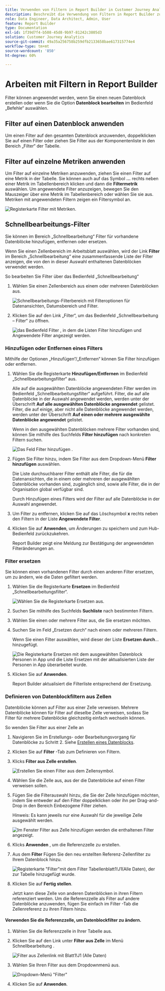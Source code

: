 ```yaml
---
title: Verwenden von Filtern in Report Builder in Customer Journey Analytics
description: Beschreibt die Verwendung von Filtern in Report Builder zum Customer Journey Analytics
role: Data Engineer, Data Architect, Admin, User
feature: Report Builder
type: Documentation
exl-id: 1f39d7f4-b508-45d8-9b97-81242c3805d3
solution: Customer Journey Analytics
source-git-commit: 49a35a256758b259dfb2133658bae617315774e4
workflow-type: tm+mt
source-wordcount: '850'
ht-degree: 60%

---
```


# Arbeiten mit Filtern in Report Builder

Filter können angewendet werden, wenn Sie einen neuen Datenblock erstellen oder wenn Sie die Option **Datenblock bearbeiten** im Bedienfeld „Befehle“ auswählen.

## Filter auf einen Datenblock anwenden

Um einen Filter auf den gesamten Datenblock anzuwenden, doppelklicken Sie auf einen Filter oder ziehen Sie Filter aus der Komponentenliste in den Bereich „Filter“ der Tabelle.

## Filter auf einzelne Metriken anwenden

Um Filter auf einzelne Metriken anzuwenden, ziehen Sie einen Filter auf eine Metrik in der Tabelle. Sie können auch auf das Symbol **...** rechts neben einer Metrik im Tabellenbereich klicken und dann die **Filtermetrik** auswählen. Um angewendete Filter anzuzeigen, bewegen Sie den Mauszeiger über eine Metrik im Tabellenbereich oder wählen Sie sie aus. Metriken mit angewendeten Filtern zeigen ein Filtersymbol an.

![Registerkarte Filter mit Metriken.](./assets/filter_by.png)

## Schnellbearbeitungs-Filter

Sie können im Bereich „Schnellbearbeitung“ Filter für vorhandene Datenblöcke hinzufügen, entfernen oder ersetzen.

Wenn Sie einen Zellenbereich im Arbeitsblatt auswählen, wird der Link **Filter** im Bereich „Schnellbearbeitung“ eine zusammenfassende Liste der Filter anzeigen, die von den in dieser Auswahl enthaltenen Datenblöcken verwendet werden.

So bearbeiten Sie Filter über das Bedienfeld „Schnellbearbeitung“

1. Wählen Sie einen Zellenbereich aus einem oder mehreren Datenblöcken aus.

   ![Schnellbearbeitungs-Filterbereich mit Filteroptionen für Datenansichten, Datumsbereich und Filter.](./assets/select_multiple_dbs.png)

1. Klicken Sie auf den Link „Filter“, um das Bedienfeld „Schnellbearbeitung – Filter“ zu öffnen.

   ![das Bedienfeld Filter , in dem die Listen Filter hinzufügen und Angewendete Filter angezeigt werden.](./assets/quick_edit_filters.png)

### Hinzufügen oder Entfernen eines Filters

Mithilfe der Optionen „Hinzufügen“/„Entfernen“ können Sie Filter hinzufügen oder entfernen.

1. Wählen Sie die Registerkarte **Hinzufügen/Entfernen** im Bedienfeld „Schnellbearbeitungsfilter“ aus.

   Alle auf die ausgewählten Datenblöcke angewendeten Filter werden im Bedienfeld „Schnellbearbeitungsfilter“ aufgeführt. Filter, die auf alle Datenblöcke in der Auswahl angewendet werden, werden unter der Überschrift **Auf alle ausgewählten Datenblöcke angewendet** gelistet. Filter, die auf einige, aber nicht alle Datenblöcke angewendet werden, werden unter der Überschrift **Auf einen oder mehrere ausgewählte Datenblöcke angewendet** gelistet.

   Wenn in den ausgewählten Datenblöcken mehrere Filter vorhanden sind, können Sie mithilfe des Suchfelds **Filter hinzufügen** nach konkreten Filtern suchen.

   ![Das Feld Filter hinzufügen .](./assets/add_filter.png)

1. Fügen Sie Filter hinzu, indem Sie Filter aus dem Dropdown-Menü **Filter hinzufügen** auswählen.

   Die Liste durchsuchbarer Filter enthält alle Filter, die für die Datenansichten, die in einem oder mehreren der ausgewählten Datenblöcke vorhanden sind, zugänglich sind, sowie alle Filter, die in der Organisation global verfügbar sind.

   Durch Hinzufügen eines Filters wird der Filter auf alle Datenblöcke in der Auswahl angewendet.

1. Um Filter zu entfernen, klicken Sie auf das Löschsymbol **x** rechts neben den Filtern in der Liste **Angewendete Filter**.

1. Klicken Sie auf **Anwenden**, um Änderungen zu speichern und zum Hub-Bedienfeld zurückzukehren.

   Report Builder zeigt eine Meldung zur Bestätigung der angewendeten Filteränderungen an.

### Filter ersetzen

Sie können einen vorhandenen Filter durch einen anderen Filter ersetzen, um zu ändern, wie die Daten gefiltert werden.

1. Wählen Sie die Registerkarte **Ersetzen** im Bedienfeld „Schnellbearbeitungsfilter“.

   ![Wählen Sie die Registerkarte Ersetzen aus.](./assets/replace_filter.png)

1. Suchen Sie mithilfe des Suchfelds **Suchliste** nach bestimmten Filtern.

1. Wählen Sie einen oder mehrere Filter aus, die Sie ersetzen möchten.

1. Suchen Sie im Feld „Ersetzen durch“ nach einem oder mehreren Filtern.

   Wenn Sie einen Filter auswählen, wird dieser der Liste **Ersetzen durch**... hinzugefügt.

   ![Die Registerkarte Ersetzen mit dem ausgewählten Datenblock Personen in App und die Liste Ersetzen mit der aktualisierten Liste der Personen in App überarbeitet wurde.](./assets/replace_screen_new.png)

1. Klicken Sie auf **Anwenden**.

   Report Builder aktualisiert die Filterliste entsprechend der Ersetzung.

### Definieren von Datenblockfiltern aus Zellen

Datenblöcke können auf Filter aus einer Zelle verweisen. Mehrere Datenblöcke können für Filter auf dieselbe Zelle verweisen, sodass Sie Filter für mehrere Datenblöcke gleichzeitig einfach wechseln können.

So wenden Sie Filter aus einer Zelle an

1. Navigieren Sie im Erstellungs- oder Bearbeitungsvorgang für Datenblöcke zu Schritt 2. Siehe [Erstellen eines Datenblocks](./create-a-data-block.md).
1. Klicken Sie auf **Filter** -Tab zum Definieren von Filtern.
1. Klicks **Filter aus Zelle erstellen**.

   ![Erstellen Sie einen Filter aus dem Zellensymbol.](./assets/create-filter-from-cell.png)

1. Wählen Sie die Zelle aus, aus der die Datenblöcke auf einen Filter verweisen sollen.

1. Fügen Sie die Filterauswahl hinzu, die Sie der Zelle hinzufügen möchten, indem Sie entweder auf den Filter doppelklicken oder ihn per Drag-and-Drop in den Bereich Einbezogene Filter ziehen.

   Hinweis: Es kann jeweils nur eine Auswahl für die jeweilige Zelle ausgewählt werden.

   ![Im Fenster Filter aus Zelle hinzufügen werden die enthaltenen Filter angezeigt.](./assets/select-filters.png)

1. Klicks **Anwenden** , um die Referenzzelle zu erstellen.

1. Aus dem **Filter** Fügen Sie den neu erstellten Referenz-Zellenfilter zu Ihrem Datenblock hinzu.

   ![Registerkarte &quot;Filter&quot;mit dem Filter Tabellenblatt1!J1(Alle Daten), der zur Tabelle hinzugefügt wurde.](./assets/reference-cell-filter.png)

1. Klicken Sie auf **Fertig stellen**.

   Jetzt kann diese Zelle von anderen Datenblöcken in ihren Filtern referenziert werden. Um die Referenzzelle als Filter auf andere Datenblöcke anzuwenden, fügen Sie einfach im Filter -Tab die Zellenreferenz zu ihren Filtern hinzu.

#### Verwenden Sie die Referenzzelle, um Datenblockfilter zu ändern.

1. Wählen Sie die Referenzzelle in Ihrer Tabelle aus.

1. Klicken Sie auf den Link unter **Filter aus Zelle** im Menü Schnellbearbeitung .

   ![Filter aus Zellenlink mit Blatt1!J1 (Alle Daten)](./assets/filters-from-cell-link.png)

1. Wählen Sie Ihren Filter aus dem Dropdownmenü aus.

   ![Dropdown-Menü &quot;Filter&quot;](./assets/filter-drop-down.png)

1. Klicken Sie auf **Anwenden**.
